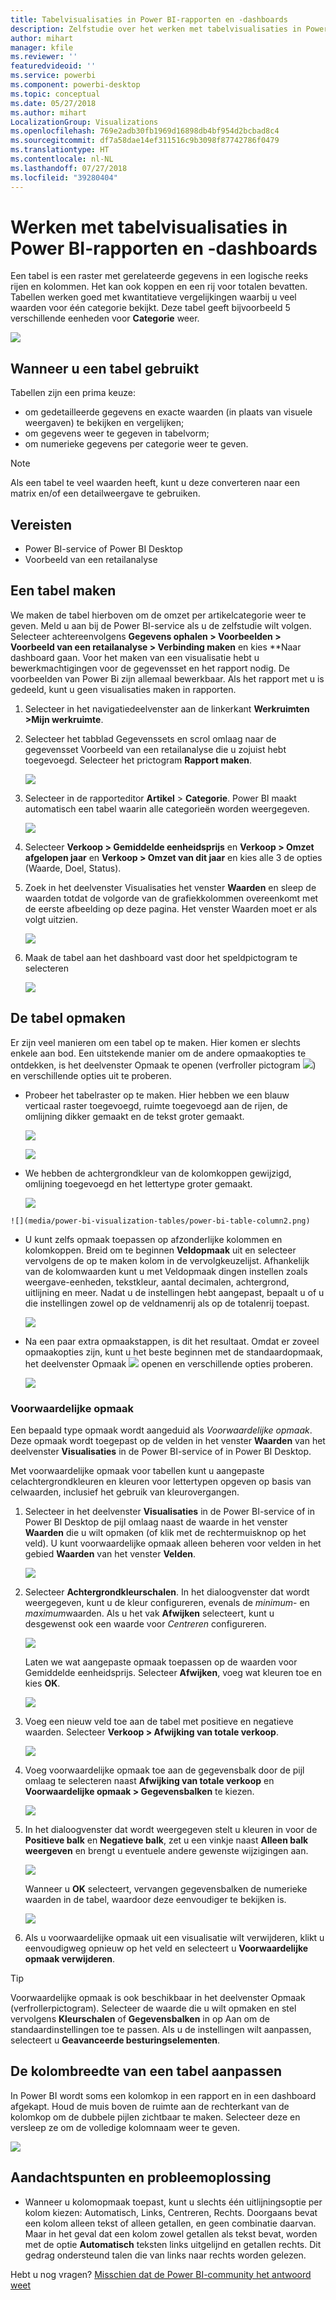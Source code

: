 ```yaml
---
title: Tabelvisualisaties in Power BI-rapporten en -dashboards
description: Zelfstudie over het werken met tabelvisualisaties in Power BI-rapporten en -dashboards, met informatie over het aanpassen van de kolombreedte.
author: mihart
manager: kfile
ms.reviewer: ''
featuredvideoid: ''
ms.service: powerbi
ms.component: powerbi-desktop
ms.topic: conceptual
ms.date: 05/27/2018
ms.author: mihart
LocalizationGroup: Visualizations
ms.openlocfilehash: 769e2adb30fb1969d16898db4bf954d2bcbad8c4
ms.sourcegitcommit: df7a58dae14ef311516c9b3098f87742786f0479
ms.translationtype: HT
ms.contentlocale: nl-NL
ms.lasthandoff: 07/27/2018
ms.locfileid: "39280404"
---
```

# <a name="working-with-tables-in-power-bi-reports-and-dashboards"></a>Werken met tabelvisualisaties in Power BI-rapporten en -dashboards
Een tabel is een raster met gerelateerde gegevens in een logische reeks rijen en kolommen. Het kan ook koppen en een rij voor totalen bevatten. Tabellen werken goed met kwantitatieve vergelijkingen waarbij u veel waarden voor één categorie bekijkt. Deze tabel geeft bijvoorbeeld 5 verschillende eenheden  voor **Categorie** weer.

![](media/power-bi-visualization-tables/table.png)

## <a name="when-to-use-a-table"></a>Wanneer u een tabel gebruikt
Tabellen zijn een prima keuze:

* om gedetailleerde gegevens en exacte waarden (in plaats van visuele weergaven) te bekijken en vergelijken;
* om gegevens weer te gegeven in tabelvorm;
* om numerieke gegevens per categorie weer te geven.   

> [!NOTE]
> Als een tabel te veel waarden heeft, kunt u deze converteren naar een matrix en/of een detailweergave te gebruiken.

## <a name="prerequisites"></a>Vereisten
- Power BI-service of Power BI Desktop
- Voorbeeld van een retailanalyse

## <a name="create-a-table"></a>Een tabel maken
We maken de tabel hierboven om de omzet per artikelcategorie weer te geven. Meld u aan bij de Power BI-service als u de zelfstudie wilt volgen. Selecteer achtereenvolgens **Gegevens ophalen \> Voorbeelden \> Voorbeeld van een retailanalyse > Verbinding maken** en kies **Naar dashboard gaan. Voor het maken van een visualisatie hebt u bewerkmachtigingen voor de gegevensset en het rapport nodig. De voorbeelden van Power Bi zijn allemaal bewerkbaar. Als het rapport met u is gedeeld, kunt u geen visualisaties maken in rapporten.

1. Selecteer in het navigatiedeelvenster aan de linkerkant **Werkruimten >Mijn werkruimte**.    
2. Selecteer het tabblad Gegevenssets en scrol omlaag naar de gegevensset Voorbeeld van een retailanalyse die u zojuist hebt toegevoegd.  Selecteer het prictogram **Rapport maken**.

    ![](media/power-bi-visualization-tables/power-bi-create-report.png)
2. Selecteer in de rapporteditor **Artikel** > **Categorie**.  Power BI maakt automatisch een tabel waarin alle categorieën worden weergegeven.

    ![](media/power-bi-visualization-tables/power-bi-table1.png)
3. Selecteer **Verkoop > Gemiddelde eenheidsprijs** en **Verkoop > Omzet afgelopen jaar** en **Verkoop > Omzet van dit jaar** en kies alle 3 de opties (Waarde, Doel, Status).   
4. Zoek in het deelvenster Visualisaties het venster **Waarden** en sleep de waarden totdat de volgorde van de grafiekkolommen overeenkomt met de eerste afbeelding op deze pagina.  Het venster Waarden moet er als volgt uitzien.

    ![](media/power-bi-visualization-tables/power-bi-table2.png)
5. Maak de tabel aan het dashboard vast door het speldpictogram te selecteren  

     ![](media/power-bi-visualization-tables/pbi_pintile.png)

## <a name="format-the-table"></a>De tabel opmaken
Er zijn veel manieren om een tabel op te maken. Hier komen er slechts enkele aan bod. Een uitstekende manier om de andere opmaakopties te ontdekken, is het deelvenster Opmaak te openen (verfroller pictogram ![](media/power-bi-visualization-tables/power-bi-format.png)) en verschillende opties uit te proberen.

* Probeer het tabelraster op te maken. Hier hebben we een blauw verticaal raster toegevoegd, ruimte toegevoegd aan de rijen, de omlijning dikker gemaakt en de tekst groter gemaakt.

    ![](media/power-bi-visualization-tables/power-bi-table-gridnew.png)

    ![](media/power-bi-visualization-tables/power-bi-table-grid3.png)
* We hebben de achtergrondkleur van de kolomkoppen gewijzigd, omlijning toegevoegd en het lettertype groter gemaakt. 

    ![](media/power-bi-visualization-tables/power-bi-table-column-headers.png)


~~~
![](media/power-bi-visualization-tables/power-bi-table-column2.png)
~~~

* U kunt zelfs opmaak toepassen op afzonderlijke kolommen en kolomkoppen. Breid om te beginnen **Veldopmaak** uit en selecteer vervolgens de op te maken kolom in de vervolgkeuzelijst. Afhankelijk van de kolomwaarden kunt u met Veldopmaak dingen instellen zoals weergave-eenheden, tekstkleur, aantal decimalen, achtergrond, uitlijning en meer. Nadat u de instellingen hebt aangepast, bepaalt u of u die instellingen zowel op de veldnamenrij als op de totalenrij toepast.

    ![](media/power-bi-visualization-tables/power-bi-field-formatting.png)

* Na een paar extra opmaakstappen, is dit het resultaat. Omdat er zoveel opmaakopties zijn, kunt u het beste beginnen met de standaardopmaak, het deelvenster Opmaak ![](media/power-bi-visualization-tables/power-bi-format.png) openen en verschillende opties proberen. 

    ![](media/power-bi-visualization-tables/power-bi-table-format.png)

### <a name="conditional-formatting"></a>Voorwaardelijke opmaak
Een bepaald type opmaak wordt aangeduid als *Voorwaardelijke opmaak*. Deze opmaak wordt toegepast op de velden in het venster **Waarden** van het deelvenster **Visualisaties** in de Power BI-service of in Power BI Desktop. 

Met voorwaardelijke opmaak voor tabellen kunt u aangepaste celachtergrondkleuren en kleuren voor lettertypen opgeven op basis van celwaarden, inclusief het gebruik van kleurovergangen. 

1. Selecteer in het deelvenster **Visualisaties** in de Power BI-service of in Power BI Desktop de pijl omlaag naast de waarde in het venster **Waarden** die u wilt opmaken (of klik met de rechtermuisknop op het veld). U kunt voorwaardelijke opmaak alleen beheren voor velden in het gebied **Waarden** van het venster **Velden**.

    ![](media/power-bi-visualization-tables/power-bi-conditional-formatting-background.png)
2. Selecteer **Achtergrondkleurschalen**. In het dialoogvenster dat wordt weergegeven, kunt u de kleur configureren, evenals de *minimum*- en *maximum*waarden. Als u het vak **Afwijken** selecteert, kunt u desgewenst ook een waarde voor *Centreren* configureren.

    ![](media/power-bi-visualization-tables/power-bi-conditional-formatting-background2.png)

    Laten we wat aangepaste opmaak toepassen op de waarden voor Gemiddelde eenheidsprijs. Selecteer **Afwijken**, voeg wat kleuren toe en kies **OK**. 

    ![](media/power-bi-visualization-tables/power-bi-conditional-formatting-data-background.png)
3. Voeg een nieuw veld toe aan de tabel met positieve en negatieve waarden.  Selecteer **Verkoop > Afwijking van totale verkoop**. 

    ![](media/power-bi-visualization-tables/power-bi-conditional-formatting2.png)
4. Voeg voorwaardelijke opmaak toe aan de gegevensbalk door de pijl omlaag te selecteren naast **Afwijking van totale verkoop** en **Voorwaardelijke opmaak > Gegevensbalken** te kiezen.

    ![](media/power-bi-visualization-tables/power-bi-conditional-formatting-data-bars.png)
5. In het dialoogvenster dat wordt weergegeven stelt u kleuren in voor de **Positieve balk** en **Negatieve balk**, zet u een vinkje naast **Alleen balk weergeven** en brengt u eventuele andere gewenste wijzigingen aan.

    ![](media/power-bi-visualization-tables/power-bi-data-bars.png)

    Wanneer u **OK** selecteert, vervangen gegevensbalken de numerieke waarden in de tabel, waardoor deze eenvoudiger te bekijken is.

    ![](media/power-bi-visualization-tables/power-bi-conditional-formatting-data-bars2.png)
6. Als u voorwaardelijke opmaak uit een visualisatie wilt verwijderen, klikt u eenvoudigweg opnieuw op het veld en selecteert u **Voorwaardelijke opmaak verwijderen**.

> [!TIP]
> Voorwaardelijke opmaak is ook beschikbaar in het deelvenster Opmaak (verfrollerpictogram). Selecteer de waarde die u wilt opmaken en stel vervolgens **Kleurschalen** of **Gegevensbalken** in op Aan om de standaardinstellingen toe te passen. Als u de instellingen wilt aanpassen, selecteert u **Geavanceerde besturingselementen**.
> 
> 

## <a name="adjust-the-column-width-of-a-table"></a>De kolombreedte van een tabel aanpassen
In Power BI wordt soms een kolomkop in een rapport en in een dashboard afgekapt. Houd de muis boven de ruimte aan de rechterkant van de kolomkop om de dubbele pijlen zichtbaar te maken. Selecteer deze en versleep ze om de volledige kolomnaam weer te geven.

![](media/power-bi-visualization-tables/resizetable.gif)

## <a name="considerations-and-troubleshooting"></a>Aandachtspunten en probleemoplossing
* Wanneer u kolomopmaak toepast, kunt u slechts één uitlijningsoptie per kolom kiezen: Automatisch, Links, Centreren, Rechts. Doorgaans bevat een kolom alleen tekst of alleen getallen, en geen combinatie daarvan. Maar in het geval dat een kolom zowel getallen als tekst bevat, worden met de optie **Automatisch** teksten links uitgelijnd en getallen rechts. Dit gedrag ondersteund talen die van links naar rechts worden gelezen.   

Hebt u nog vragen? [Misschien dat de Power BI-community het antwoord weet](http://community.powerbi.com/)


